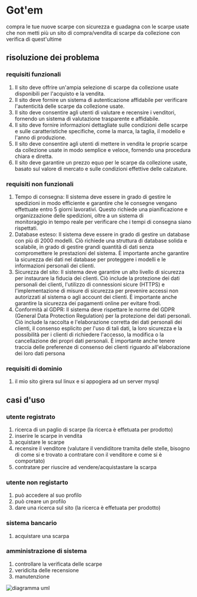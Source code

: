 # Got'em
 compra le tue nuove scarpe con sicurezza e guadagna con le scarpe usate che non metti più un sito di compra/vendita di scarpe da collezione con verifica di quest'ultime
## risoluzione dei problema
### requisiti funzionali 
1. Il sito deve offrire un'ampia selezione di scarpe da collezione usate disponibili per l'acquisto e la vendita.
2. Il sito deve fornire un sistema di autenticazione affidabile per verificare l'autenticità delle scarpe da collezione usate.
3. Il sito deve consentire agli utenti di valutare e recensire i venditori, fornendo un sistema di valutazione trasparente e affidabile.
5. Il sito deve fornire informazioni dettagliate sulle condizioni delle scarpe e sulle caratteristiche specifiche, come la marca, la taglia, il modello e l'anno di produzione.
6. Il sito deve consentire agli utenti di mettere in vendita le proprie scarpe da collezione usate in modo semplice e veloce, fornendo una procedura chiara e diretta.
7. Il sito deve garantire un prezzo equo per le scarpe da collezione usate, basato sul valore di mercato e sulle condizioni effettive delle calzature.
### requisiti non funzionali 
1. Tempo di consegna: Il sistema deve essere in grado di gestire le spedizioni in modo efficiente e garantire che le consegne vengano effettuate entro 5 giorni lavorativi. Questo richiede una pianificazione e organizzazione delle spedizioni, oltre a un sistema di  
monitoraggio in tempo reale per verificare che i tempi di consegna siano rispettati.
2. Database esteso: Il sistema deve essere in grado di gestire un database con più di 2000 modelli. Ciò richiede una struttura di database solida e scalabile, in grado di gestire grandi quantità di dati senza compromettere le prestazioni del sistema. È importante anche garantire la sicurezza dei dati nel database per proteggere i modelli e le informazioni personali dei clienti.
3. Sicurezza del sito: Il sistema deve garantire un alto livello di sicurezza per instaurare la fiducia dei clienti. Ciò include la protezione dei dati personali dei clienti, l'utilizzo di connessioni sicure (HTTPS) e l'implementazione di misure di sicurezza per prevenire accessi non autorizzati al sistema o agli account dei clienti. È importante anche garantire la sicurezza dei pagamenti online per evitare frodi.
4. Conformità al GDPR: Il sistema deve rispettare le norme del GDPR (General Data Protection Regulation) per la protezione dei dati personali. Ciò include la raccolta e l'elaborazione corretta dei dati personali dei clienti, il consenso esplicito per l'uso di tali dati, la loro sicurezza e la possibilità per i clienti di richiedere l'accesso, la modifica o la cancellazione dei propri dati personali. È importante anche tenere traccia delle preferenze di consenso dei clienti riguardo all'elaborazione dei loro dati persona
### requisiti di dominio 
1. il mio sito girera sul linux e si appogiera ad un server mysql 
## casi d'uso
### utente registrato
1. ricerca di un paglio di scarpe (la ricerca è effetuata per prodotto)
2. inserire le scarpe in vendita
3. acquistare le scarpe 
4. recensire il venditore (valutare il vendiditore tramita delle stelle, bisogno di come si e trovato a contratare con il venditore e come si è comportato)
5. contratare per riuscire ad vendere/acquistastare la scarpa
### utente non registarto
1. può accedere al suo profilo
2. può creare un profilo
3. dare una ricerca sul sito  (la ricerca è effetuata per prodotto)
### sistema bancario 
1. acquistare una scarpa
### amministrazione di sistema 
1. controllare la verificata delle scarpe
2. veridicita delle recensione
3. manutenzione

![diagramma uml](https://yuml.me/diagram/scruffy/usecase/[utente%20non%20registrato]-(registrazione),%20[utente%20non%20registrato]-(accedi),%20[utente%20non%20registrato]-(ricerca),%20[utente%20registrato]-(ricerca),%20[utente%20registrato]-(acquista/vendi),%20[utente%20registrato]-(contratta),%20(contratta)%3C(acquista/vendi),%20[sistema%20bancario]-(acquista/vendi),%20[amministrazione%20di%20sistema]-(controllo),%20(acquista/vendi)%3E(controllo),%20[amministrazione%20di%20sistema]-(manutenzione),%20[utente%20registrato]-(recensione),%20(recensione)%5E(verifica),%20[amministrazione%20di%20sistema]-(verifica),)

